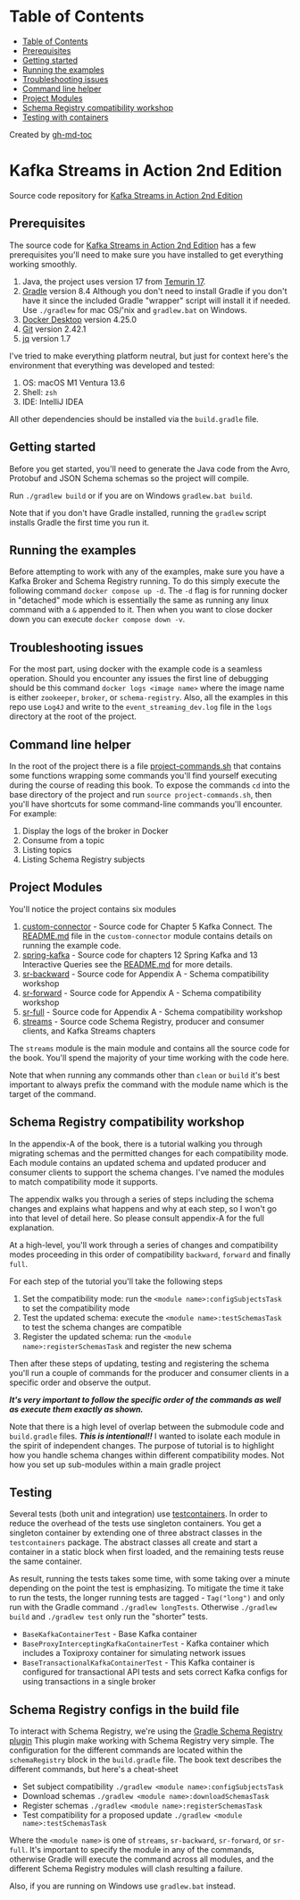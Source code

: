 Table of Contents
=================

* [Table of Contents](#table-of-contents)
* [Prerequisites](#prerequisites)
* [Getting started](#getting-started)
* [Running the examples](#running-the-examples)
* [Troubleshooting issues](#troubleshooting-issues)
* [Command line helper](#command-line-helper)
* [Project Modules](#project-modules)
* [Schema Registry compatibility workshop](#schema-registry-compatibility-workshop)
* [Testing with containers](#testing-with-containers) 

    

Created by [gh-md-toc](https://github.com/ekalinin/github-markdown-toc)

# Kafka Streams in Action 2nd Edition
Source code repository for [Kafka Streams in Action 2nd Edition](https://www.manning.com/books/kafka-streams-in-action-second-edition)

## Prerequisites

The source code for [Kafka Streams in Action 2nd Edition](https://www.manning.com/books/kafka-streams-in-action-second-edition) has a few 
prerequisites you'll need to make sure you have installed to get everything working smoothly.

1. Java, the project uses version 17 from [Temurin 17](https://projects.eclipse.org/projects/adoptium.temurin/).
2. [Gradle](https://gradle.org/) version 8.4  Although you don't need to install Gradle if you don't have it since 
   the included Gradle "wrapper" script will install it if needed.  Use `./gradlew` for mac OS/'nix and `gradlew.bat` on Windows.
3. [Docker Desktop](https://www.docker.com/products/docker-desktop) version 4.25.0
4. [Git](https://git-scm.com/) version 2.42.1
5. [jq](https://jqlang.github.io/jq/) version 1.7

I've tried to make everything platform neutral, but just for context here's the environment
that everything was developed and tested:
1. OS: macOS M1 Ventura 13.6
2. Shell: `zsh`
3. IDE: IntelliJ IDEA 


All other dependencies should be installed via the `build.gradle` file.

## Getting started
 
Before you get started, you'll need to generate the Java code from 
the Avro, Protobuf and JSON Schema schemas so the project will compile.

Run `./gradlew build`  or if you are on Windows `gradlew.bat build`. 

Note that if you don't have Gradle installed, running the `gradlew` script installs Gradle the first
time you run it.

## Running the examples

Before attempting to work with any of the examples, make sure you have a Kafka Broker and Schema Registry running.  To do this
simply execute the following command `docker compose up -d`.  The `-d` flag is for running docker in "detached" mode
which is essentially the same as running any linux command with a `&` appended to it. Then when you want to close docker down you can execute `docker compose down -v`.

## Troubleshooting issues

For the most part, using docker with the example code is a seamless operation.  Should you encounter any issues the first
line of debugging should be this command `docker logs <image name>` where the image name is either `zookeeper`, `broker`, 
or `schema-registry`.  Also, all the examples in this repo use `Log4J` and write to the 
`event_streaming_dev.log` file in the `logs` directory at the root of the project.

## Command line helper
In the root of the project there is a file [project-commands.sh](project-commands.sh) that contains some functions
wrapping some commands you'll find yourself executing during the course of reading this book.
To expose the commands `cd` into the base directory of the project and run `source project-commands.sh`, then
you'll have shortcuts for some command-line commands you'll encounter. For example:

1. Display the logs of the broker in Docker
2. Consume from a topic
3. Listing topics
4. Listing Schema Registry subjects

## Project Modules

You'll notice the project contains six modules

1. [custom-connector](custom-connector) - Source code for Chapter 5 Kafka Connect.  The [README.md](custom-connector/README.md) file in the `custom-connector` module contains details on running the example code.
2. [spring-kafka](spring-kafka) - Source code for chapters 12 Spring Kafka and 13 Interactive Queries see the [README.md](spring-kafka/README.md) for more details.
3. [sr-backward](sr-backward) - Source code for Appendix A - Schema compatibility workshop
4. [sr-forward](sr-forward) - Source code for Appendix A - Schema compatibility workshop
5. [sr-full](sr-full)  - Source code for Appendix A - Schema compatibility workshop
6. [streams](streams) - Source code Schema Registry, producer and consumer clients, and Kafka Streams chapters

The `streams` module is the main module and contains all the source code for the book.  You'll spend the majority of
your time working with the code here.  

Note that when running any commands other than `clean` or `build` it's best important
to always prefix the command with the module name which is the target of the command.

## Schema Registry compatibility workshop

In the appendix-A of the book, there is a tutorial walking you through migrating schemas and the permitted changes for each
compatibility mode.  Each module contains an updated schema and updated producer and consumer clients to
support the schema changes.  I've named the modules to match compatibility mode it supports.

The appendix walks you through a series of steps including the schema changes and explains what happens and why at each step,
so I won't go into that level of detail here. So please consult appendix-A for the full explanation.

At a high-level, you'll work through a series of changes and compatibility modes proceeding in this order of compatibility
`backward`, `forward` and finally `full`.

For each step of the tutorial you'll take the following steps

1. Set the compatibility mode: run the `<module name>:configSubjectsTask` to set the compatibility mode
2. Test the updated schema: execute the `<module name>:testSchemasTask` to test the schema changes are compatible
3. Register the updated schema: run the `<module name>:registerSchemasTask` and register the new schema

Then after these steps of updating, testing and registering the schema you'll run a couple of commands for
the producer and consumer clients in a specific order and observe the output.

**_It's very important to follow the specific order of the commands
as well as execute them exactly as shown._**

Note that there is a high level of overlap between the submodule code and `build.gradle` files.  **_This is intentional!!_**
I wanted to isolate each module in the spirit of independent changes.  The purpose of tutorial is to highlight
how you handle schema changes within different compatibility modes. Not how you set up sub-modules within a main gradle
project

## Testing

Several tests (both unit and integration) use [testcontainers](https://www.testcontainers.org/).  In order to 
reduce the overhead of the tests use singleton containers.  You get a singleton container by extending one of three
abstract classes in the `testcontainers` package. The abstract classes all create and start a container in a static block when first
loaded, and the remaining tests reuse the same container.

As result, running the tests takes some time, with some taking over a minute depending on the point the test is emphasizing.
To mitigate the time it take to run the tests, the longer running tests are tagged -  `Tag("long")`  and only run with the
Gradle command `./gradlew longTests`.  Otherwise `./gradlew build` and `./gradlew test` only run the "shorter" tests.

* `BaseKafkaContainerTest` -  Base Kafka container
* `BaseProxyInterceptingKafkaContainerTest` - Kafka container which includes a Toxiproxy container for simulating network issues
* `BaseTransactionalKafkaContainerTest` - This Kafka container is configured for transactional API tests and sets correct Kafka configs for using transactions in a single broker

## Schema Registry configs in the build file

To interact with Schema Registry, we're using the [Gradle Schema Registry plugin]()
This plugin make working with Schema Registry very simple. The configuration for the different
commands are located within the `schemaRegistry` block in the `build.gradle` file. The book text
describes the different commands, but here's a cheat-sheet

*  Set subject compatibility `./gradlew <module name>:configSubjectsTask`
*  Download schemas `./gradlew <module name>:downloadSchemasTask`
*  Register schemas `./gradlew <module name>:registerSchemasTask`
*  Test compatibility for a proposed update `./gradlew <module name>:testSchemasTask`

Where the `<module name>` is one of `streams`, `sr-backward`, `sr-forward`, or `sr-full`.  It's important
to specify the module in any of the commands, otherwise Gradle will execute the command across all
modules, and the different Schema Registry modules will clash resulting a failure.

Also, if you are running on Windows use `gradlew.bat` instead.








      







